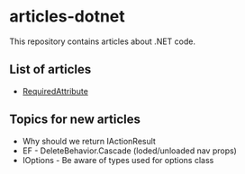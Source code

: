 # articles-dotnet

This repository contains articles about .NET code.

## List of articles

 - [RequiredAttribute](./required-attribute/)

## Topics for new articles
 - Why should we return IActionResult
 - EF - DeleteBehavior.Cascade (loded/unloaded nav props)
 - IOptions - Be aware of types used for options class
